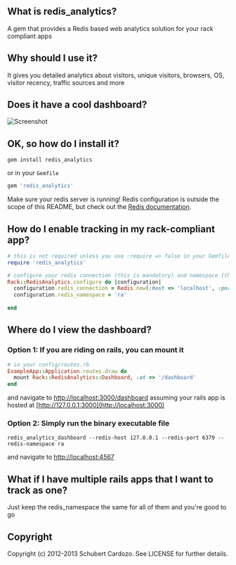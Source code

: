 ## What is redis_analytics?

A gem that provides a Redis based web analytics solution for your rack compliant apps

## Why should I use it?

It gives you detailed analytics about visitors, unique visitors, browsers, OS, visitor recency, traffic sources and more

## Does it have a cool dashboard?

![Screenshot](https://github.com/saturnine/redis_analytics/raw/master/screenshot.png)

## OK, so how do I install it?

`gem install redis_analytics`

or in your `Gemfile`

```ruby
gem 'redis_analytics'
```

Make sure your redis server is running! Redis configuration is outside the scope of this README, but
check out the [Redis documentation](http://redis.io/documentation).

## How do I enable tracking in my rack-compliant app?

```ruby
# this is not required unless you use :require => false in your Gemfile
require 'redis_analytics'

# configure your redis connection (this is mandatory) and namespace (this is optional)
Rack::RedisAnalytics.configure do |configuration|
  configuration.redis_connection = Redis.new(:host => 'localhost', :port => '6379')
  configuration.redis_namespace = 'ra'
  
end
```

## Where do I view the dashboard?

### Option 1: If you are riding on rails, you can mount it

```ruby
# in your config/routes.rb
ExampleApp::Application.routes.draw do
  mount Rack::RedisAnalytics::Dashboard, :at => '/dashboard'
end
```

and navigate to [http://localhost:3000/dashboard](http://localhost:3000/dashboard) assuming your rails app is hosted at [http://127.0.0.1:3000](http://localhost:3000)

### Option 2: Simply run the binary executable file

`redis_analytics_dashboard --redis-host 127.0.0.1 --redis-port 6379 --redis-namespace ra`

and navigate to [http://localhost:4567](http://localhost:4567)

## What if I have multiple rails apps that I want to track as one?

Just keep the redis_namespace the same for all of them and you're good to go

## Copyright

Copyright (c) 2012-2013 Schubert Cardozo. See LICENSE for further details.
